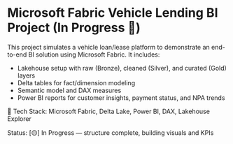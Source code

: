 # Microsoft Fabric Vehicle Lending BI Project (In Progress 🚧)

This project simulates a vehicle loan/lease platform to demonstrate an end-to-end BI solution using Microsoft Fabric. It includes:
- Lakehouse setup with raw (Bronze), cleaned (Silver), and curated (Gold) layers
- Delta tables for fact/dimension modeling
- Semantic model and DAX measures
- Power BI reports for customer insights, payment status, and NPA trends

🧱 Tech Stack: Microsoft Fabric, Delta Lake, Power BI, DAX, Lakehouse Explorer

Status: [🟡] In Progress — structure complete, building visuals and KPIs
